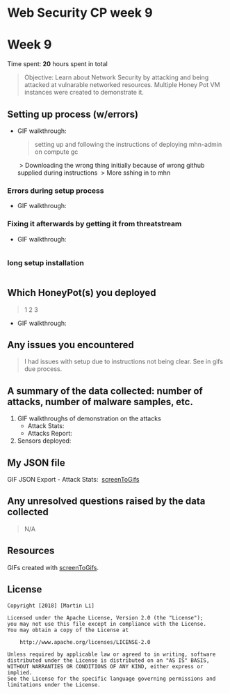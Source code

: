 # Web Security CP week 9

# Week 9

Time spent: **20** hours spent in total

> Objective: Learn about Network Security by attacking and being attacked at vulnarable networked resources. Multiple Honey Pot VM instances were created to demonstrate it.
## Setting up process (w/errors)
- GIF walkthrough:
  <img src='gifs/settingupmhadmin.gif' title='setup mhn-admin' width='' alt='' />
  >setting up and following the instructions of deploying mhn-admin on compute gc
  <img src='gifs/downloadfromgit.gif.gif' title='Download from git' width='' alt='' />
  > Downloading the wrong thing initially because of wrong github supplied during instructions
  <img src='gifs/mhnssh.gif.gif' title='Download from git' width='' alt='' />
  > More sshing in to mhn

### Errors during setup process
- GIF walkthrough:
    <img src='gifs/gitinstallerrormhn.gif.gif' title='Error setup1' width='' alt='' />
    <img src='moreerrors.gif.gif' title='Error setup 2' width='' alt='' />
### Fixing it afterwards by getting it from threatstream
- GIF walkthrough:
<img src='gifs/fix1gif.gif' title='Fix setup' width='' alt='' />

### long setup installation
<img src='gifs/longinstallationprocess.gif' title='Fix setup' width='' alt='' />

## Which HoneyPot(s) you deployed
  > 1 2 3

  - GIF walkthrough:
      <img src='gifs/mh-honeypot-1.gif' title='first mh deploy attack' width='' alt='' />
      <img src='gifs/mh-honeypot-2.gif' title='second mh deploy attack' width='' alt='' />
      <img src='gifs/mh-honeypot-3.gif' title='second mh deploy attack' width='' alt='' />
## Any issues you encountered
  > I had issues with setup due to instructions not being clear. See in gifs due process.

## A summary of the data collected: number of attacks, number of malware samples, etc.

1. GIF walkthroughs of demonstration on the attacks
    - Attack Stats:
      <img src='gifs/resultsofattacks.gif' title='Attacks Stats' width='' alt='' />
    - Attacks Report:
      <img src='gifs/attackreport1.gif' title='Attacks Report' width='' alt='' />
      <img src='attackreport2.gif' title='Attacks Report map' width='' alt='' />
2. Sensors deployed:
    <img src='gifs/sensors.gif' title='Sensors' width='' alt='' />
## My JSON file
GIF JSON Export
    - Attack Stats:
      <img src='gifs/jsonfile.gif' title='json file' width='' alt='' />
      [screenToGifs]('/session.json')

## Any unresolved questions raised by the data collected
  > N/A

## Resources

GIFs created with [screenToGifs](https://www.screentogif.com/).

## License

    Copyright [2018] [Martin Li]

    Licensed under the Apache License, Version 2.0 (the "License");
    you may not use this file except in compliance with the License.
    You may obtain a copy of the License at

        http://www.apache.org/licenses/LICENSE-2.0

    Unless required by applicable law or agreed to in writing, software
    distributed under the License is distributed on an "AS IS" BASIS,
    WITHOUT WARRANTIES OR CONDITIONS OF ANY KIND, either express or implied.
    See the License for the specific language governing permissions and
    limitations under the License.
